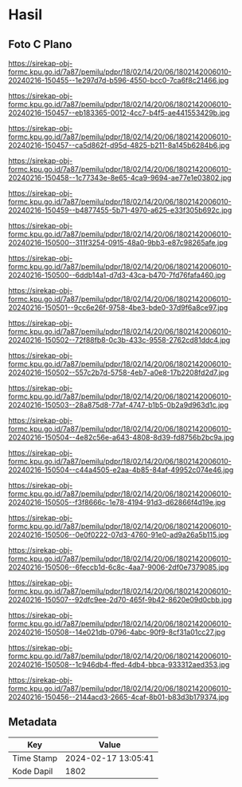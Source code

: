 # Hasil

## Foto C Plano

https://sirekap-obj-formc.kpu.go.id/7a87/pemilu/pdpr/18/02/14/20/06/1802142006010-20240216-150455--1e297d7d-b596-4550-bcc0-7ca6f8c21466.jpg

https://sirekap-obj-formc.kpu.go.id/7a87/pemilu/pdpr/18/02/14/20/06/1802142006010-20240216-150457--eb183365-0012-4cc7-b4f5-ae441553429b.jpg

https://sirekap-obj-formc.kpu.go.id/7a87/pemilu/pdpr/18/02/14/20/06/1802142006010-20240216-150457--ca5d862f-d95d-4825-b211-8a145b6284b6.jpg

https://sirekap-obj-formc.kpu.go.id/7a87/pemilu/pdpr/18/02/14/20/06/1802142006010-20240216-150458--1c77343e-8e65-4ca9-9694-ae77e1e03802.jpg

https://sirekap-obj-formc.kpu.go.id/7a87/pemilu/pdpr/18/02/14/20/06/1802142006010-20240216-150459--b4877455-5b71-4970-a625-e33f305b692c.jpg

https://sirekap-obj-formc.kpu.go.id/7a87/pemilu/pdpr/18/02/14/20/06/1802142006010-20240216-150500--311f3254-0915-48a0-9bb3-e87c98265afe.jpg

https://sirekap-obj-formc.kpu.go.id/7a87/pemilu/pdpr/18/02/14/20/06/1802142006010-20240216-150500--6ddb14a1-d7d3-43ca-b470-7fd76fafa460.jpg

https://sirekap-obj-formc.kpu.go.id/7a87/pemilu/pdpr/18/02/14/20/06/1802142006010-20240216-150501--9cc6e26f-9758-4be3-bde0-37d9f6a8ce97.jpg

https://sirekap-obj-formc.kpu.go.id/7a87/pemilu/pdpr/18/02/14/20/06/1802142006010-20240216-150502--72f88fb8-0c3b-433c-9558-2762cd81ddc4.jpg

https://sirekap-obj-formc.kpu.go.id/7a87/pemilu/pdpr/18/02/14/20/06/1802142006010-20240216-150502--557c2b7d-5758-4eb7-a0e8-17b2208fd2d7.jpg

https://sirekap-obj-formc.kpu.go.id/7a87/pemilu/pdpr/18/02/14/20/06/1802142006010-20240216-150503--28a875d8-77af-4747-b1b5-0b2a9d963d1c.jpg

https://sirekap-obj-formc.kpu.go.id/7a87/pemilu/pdpr/18/02/14/20/06/1802142006010-20240216-150504--4e82c56e-a643-4808-8d39-fd8756b2bc9a.jpg

https://sirekap-obj-formc.kpu.go.id/7a87/pemilu/pdpr/18/02/14/20/06/1802142006010-20240216-150504--c44a4505-e2aa-4b85-84af-49952c074e46.jpg

https://sirekap-obj-formc.kpu.go.id/7a87/pemilu/pdpr/18/02/14/20/06/1802142006010-20240216-150505--f3f8666c-1e78-4194-91d3-d62866f4d19e.jpg

https://sirekap-obj-formc.kpu.go.id/7a87/pemilu/pdpr/18/02/14/20/06/1802142006010-20240216-150506--0e0f0222-07d3-4760-91e0-ad9a26a5b115.jpg

https://sirekap-obj-formc.kpu.go.id/7a87/pemilu/pdpr/18/02/14/20/06/1802142006010-20240216-150506--6feccb1d-6c8c-4aa7-9006-2df0e7379085.jpg

https://sirekap-obj-formc.kpu.go.id/7a87/pemilu/pdpr/18/02/14/20/06/1802142006010-20240216-150507--92dfc9ee-2d70-465f-9b42-8620e09d0cbb.jpg

https://sirekap-obj-formc.kpu.go.id/7a87/pemilu/pdpr/18/02/14/20/06/1802142006010-20240216-150508--14e021db-0796-4abc-90f9-8cf31a01cc27.jpg

https://sirekap-obj-formc.kpu.go.id/7a87/pemilu/pdpr/18/02/14/20/06/1802142006010-20240216-150508--1c946db4-ffed-4db4-bbca-933312aed353.jpg

https://sirekap-obj-formc.kpu.go.id/7a87/pemilu/pdpr/18/02/14/20/06/1802142006010-20240216-150456--2144acd3-2665-4caf-8b01-b83d3b179374.jpg


## Metadata

| Key        | Value               |
| ---------- | ------------------- |
| Time Stamp | 2024-02-17 13:05:41 |
| Kode Dapil | 1802                |



